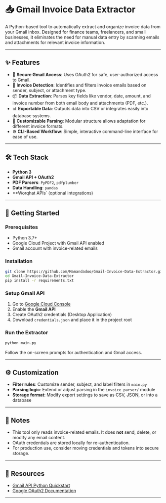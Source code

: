 # 📥 Gmail Invoice Data Extractor

A Python-based tool to automatically extract and organize invoice data from your Gmail inbox. Designed for finance teams, freelancers, and small businesses, it eliminates the need for manual data entry by scanning emails and attachments for relevant invoice information.

---

## ✨ Features

- 🔐 **Secure Gmail Access**: Uses OAuth2 for safe, user-authorized access to Gmail.
- 📑 **Invoice Detection**: Identifies and filters invoice emails based on sender, subject, or attachment type.
- 📦 **Data Extraction**: Parses key fields like vendor, date, amount, and invoice number from both email body and attachments (PDF, etc.).
- 📊 **Exportable Data**: Outputs data into CSV or integrates easily into database systems.
- 🔄 **Customizable Parsing**: Modular structure allows adaptation for different invoice formats.
- ⚙️ **CLI-Based Workflow**: Simple, interactive command-line interface for ease of use.

---

## 🛠️ Tech Stack

- **Python 3**
- **Gmail API + OAuth2**
- **PDF Parsers**: `PyPDF2`, `pdfplumber`
- **Data Handling**: `pandas`
- **Worqhat APIs` (optional integrations)

---

## 🚀 Getting Started

### Prerequisites

- Python 3.7+
- Google Cloud Project with Gmail API enabled
- Gmail account with invoice-related emails

### Installation

```bash
git clone https://github.com/Manandadoo/Gmail-Invoice-Data-Extractor.git
cd Gmail-Invoice-Data-Extractor
pip install -r requirements.txt
```

### Setup Gmail API

1. Go to [Google Cloud Console](https://console.cloud.google.com/)
2. Enable the **Gmail API**
3. Create OAuth2 credentials (Desktop Application)
4. Download `credentials.json` and place it in the project root

### Run the Extractor

```bash
python main.py
```

Follow the on-screen prompts for authentication and Gmail access.

---

## ⚙️ Customization

- **Filter rules**: Customize sender, subject, and label filters in `main.py`
- **Parsing logic**: Extend or adjust parsing in the `invoice_parser/` module
- **Storage format**: Modify export settings to save as CSV, JSON, or into a database

---

## 📌 Notes

- This tool only reads invoice-related emails. It does **not** send, delete, or modify any email content.
- OAuth credentials are stored locally for re-authentication.
- For production use, consider moving credentials and tokens into secure storage.

---

## 🔗 Resources

- [Gmail API Python Quickstart](https://developers.google.com/gmail/api/quickstart/python)
- [Google OAuth2 Documentation](https://developers.google.com/identity/protocols/oauth2)

---
